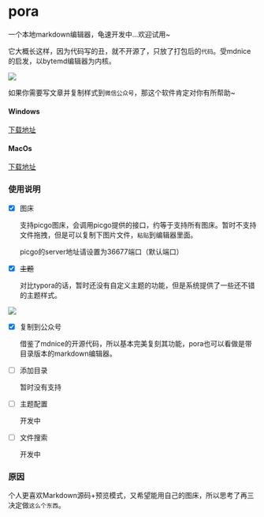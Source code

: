 # pora

  一个本地markdown编辑器，龟速开发中...欢迎试用~

  它大概长这样，因为代码写的丑，就不开源了，只放了打包后的`代码`。受mdnice的启发，以bytemd编辑器为内核。

![](https://static.pity.fun/picture/20220605230228.png)

  如果你需要写文章并复制样式到`微信公众号`，那这个软件肯定对你有所帮助~

#### Windows

  [下载地址]()

#### MacOs

  [下载地址]()
  
### 使用说明

- [x] 图床

  支持picgo图床，会调用picgo提供的接口，约等于支持所有图床。暂时不支持文件拖拽，但是可以复制下图片文件，`粘贴`到编辑器里面。

  picgo的server地址请设置为36677端口（默认端口）

- [x] ~~主题~~

  对比typora的话，暂时还没有自定义主题的功能，但是系统提供了一些还不错的主题样式。

![](https://static.pity.fun/picture/20220605230523.png)

- [x] 复制到公众号

  借鉴了mdnice的开源代码，所以基本完美复刻其功能，pora也可以看做是带目录版本的markdown编辑器。
 
- [ ] 添加目录

  暂时没有支持

- [ ] 主题配置

  开发中

- [ ] 文件搜索

  开发中

### 原因

  个人更喜欢Markdown源码+预览模式，又希望能用自己的图床，所以思考了再三决定做`这么个东西`。



